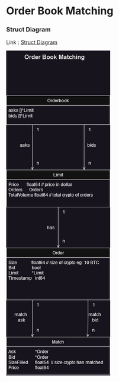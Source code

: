 # Order Book Matching

### Struct Diagram
Link : [Struct Diagram](https://viewer.diagrams.net/?tags=%7B%7D&highlight=0000ff&edit=_blank&layers=1&nav=1&title=obm-struct-diagram.drawio#R7Vzbcto6FP0av3SGjG%2FcHmNy6WnTc9KmTdtHgQW4kS3XVgLk68%2BWLfkmEwwBAkwyGWLJ0tZlL20vLylo1sCfX0conH6hLiaaqbtzzbrQTNMw%2Bm34w3MWaU6nbaYZk8hzRaE84857xiJTF7mPnovjUkFGKWFeWM4c0SDAI1bKQ1FEZ%2BViY0rKrYZogpWMuxEiau5Pz2XTNLdndvP8j9ibTGXLRqef3vGRLCxGEk%2BRS2eFLOtSswYRpSy98ucDTPjkyXn5%2Bc%2FiJ7l56Fx%2F%2Bhr%2FRT%2Bcz9%2F%2FvW%2Blxq7WqZINIcIB29j088P46uO9%2FedXeHv1daZfnw8%2FtUQV%2FQmRRzFf%2F0UujoaUPohBs4WcyXjm%2BQQFkHLGNGB34o4OaUS8SQDXI%2BggjiDjCUfMAyecixuMhpA7mnrEvUEL%2BsiHETM0epApZ0oj7xnMIgK3DMiA2xETeDI7pRJ3vKZoOsIxlLmVc2NkWTcoZqLMiBKCwtgbJh3mRXwUTbzAoYxRXxqij4GLXZHKnJ0kWEQfMvjw%2Bg09IjzHZwPPC3gUHrrG1McsWkARcdfsCI%2BI1WbI9CzHrtkTedMCbrs9sWTEcplkprPWvsHyQsEE5iBvzqo0Z6vNZV0oNgcOKTWHCPg9QAw7fBbjIhDhojDSPCuBZz1U%2F8T9nn13OXvq3Vnt%2B7%2Bff3yd2i25kgtYRfEDNKVrbUdrX3y48XyPaWaHcDgNI7iaJFeeqxaqQBu8wzI%2FDyihgOGLgKZY9wipZEm4EzxmS8Eeh2jkBZObpMyFned8E9PIsyjUHZMEaFPPdXGQAJEhhobZ4gqpF7BknvkQHPDGQD9rw2DgAtJGnoZfXjxiAxrAWJCXgBPDQphhvhic2dRj%2BA66wW3PIODzZcV8UkK1gtYy0JfHERXVizJaVoHYtpeDuASnF7BT2z2jq2CnHgjvMW7%2FMc5qGuMMXd8kyLXbBxnk6oHaU4B6G3mwXAemdq6v%2BAR2RChiHZuHO%2BgZ%2F9XDpDo0G3ASx0HCI6NmWvNz8HHytI9X2hXF8nrfIUaRe0oefVzfLOMFOK2LFiGjcEHH%2FEPYqQ%2B%2FRxtWGwbJLAqtXiprBs7OrgKn7EABj4r3cOCec6IOKRomU70isJSjEFS%2F8oiMiNgF9i5sYzKks8s8w0ky4IZERlIbhvmLmzrrtmX6d2YaEhfzUmohU3OPFetB8rfsA1zntXhCVlovJMb0MRrh1ewbHgIT3AQ4fHKaRFiO22LEs0WHIkwQ857Kb0YvBNNbvkRys3a3HEhNuxKP0wGLWsVXkYqhdq8Skbtm2VA6I6sNtezKo6Rih47HMS6ZAKSiRaGEiALLx1x5WMnlly%2Bq1OJWnwKmSlckpPJllzCAQjxbET2Hggc4BA0xcYBcTJJ1WGW7nPWkhMQwm4c2GSfEW7zolpa9OzdnB63tYNWouG0lMLbmO%2FUJHjT2XZSG9KN13nZ8Z5Z91zL0vTmvrzgvfX2sJyyFV6eqR8vsghOIJq8QPpCV5En3sp%2FXovGvBEXN22A9Tpo%2FjfpbQUnmLAkTq7sDmNRKEapqdrCkyNyQFJnrkqIKN3kzlrRvUmRVJDSzvSEpsuRTX3KZqqHdkaJtrQtVoXtb2tL4gVZG6%2FI1fwqspV5cPTTSsj%2FXHRFnqR2dpbgulcVPjrI0ZiKvhsSuGEvnzRiLrYAkkfQUlLzr31X9e0XAWc5sGuvfbSmrrNS%2Fq3pLM%2F3bqMg2tq62dyibfG0Fpwk6VunTm8vjHEWaUKczrRpPNOsc%2FvIgrjvfBwXh24HuN2usUbHC55BSUmgo3Z969ZCzXdFMufd8DMvODysFIVJJFfnklPlNSINdv4bXFOa7WxDma7unChVfEBtN1wnor4vUNdviawbvNOsLmpcKrhvSt7GlvYUg3jOaBvGXNjFfBQnZgwImzuMHWPp8sVtOMIzDZEJ2ndblGQxY%2FkEJjZ2%2FjzQ7htCKU6fxQBtGODUlCsizG2nc6qdXJM25Ss1mBfbV1AfBmKrnS%2FgT4bTmeI9%2BazjHPPBwPQyo217hlRGGmvkvE4iMO0wRP23k82DMe1sdSbqbf1x4WDYp9Vzh%2FRDVppSjf9iUQ6pRxyB7b6h6H47oLbf8i6r3Ojx1t6J3Vai0%2BxuK3lVDHaMieR6%2B6G2qAtzpqN7pEj9d2VvVxU5I917hvGMXvk1VLErI17vwvTkm9qV8m729oeSITjDa%2Fd6ueUti4RZHHswrh%2FXrycwbbLif6Z2S5W416DTfc%2B%2Bf9Qs%2FPatkt1e1ewRs5NCODm71gdY5bTZycEcH9%2Bi8o2cjqiIv9RPXe5LaiZ%2BK9IqcI3WWQtGa2iiRc2vLvpOezaG3K9LTfTPSY6lbAe%2Bk55hJj92rGt6Y89iVf744QpJjnfJBQ%2Bu0TxpKlJwmyVnhvGMnOZaqdZZoii4dlW8rCSqhbDNtyoTWaGKY7My%2B06V16dIKEO%2Fr%2Fzn2SJdUGVgCh8%2B2Vrefym%2B0ks3f9KhYJ5xrddupYkdbd5KvVNGTUzpeMCkAM23iZWQqSCse5jFeQl55B9XSlB1US1uyZ7vDLdTCQivA2bRfgvMriZlV%2BRaAmi8BqNtNrZ6BbLCbCsn8S4FSiOZfrWRd%2Fg8%3D)

![Struct Diagram](obm-struct-diagram.drawio.png)
